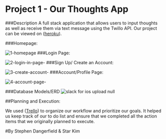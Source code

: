 
# Project 1 - Our Thoughts App


###Description
A full stack application that allows users to input thoughts as well as receive them via text message using the Twillo API. 
Our project can be viewed on ([heroku](http://ourthoughtsapp.herokuapp.com/)). 

###Homepage:

![1-homepage](https://cloud.githubusercontent.com/assets/22550925/20507642/c77ae908-b010-11e6-9531-b46c6494217d.png)
###Login Page:

![2-login-in-page-](https://cloud.githubusercontent.com/assets/22550925/20507652/dcde2666-b010-11e6-9494-3fc013bcb414.png)
###Sign Up/ Create an Account:

![3-create-account-](https://cloud.githubusercontent.com/assets/22550925/20507660/e5fc0ec0-b010-11e6-9667-f7dfe55f3e4e.png)
###Account/Profile Page:

![4-account-page-](https://cloud.githubusercontent.com/assets/22550925/20507664/f184c46c-b010-11e6-8afe-abab9112fd9e.png)

###Database Models/ERD
![slack for ios upload null](https://cloud.githubusercontent.com/assets/22550925/20507813/1c02986c-b012-11e6-9687-edea47045fbe.jpeg)



##Planning and Execution:
 
We used ([Trello](https://trello.com/b/0IcVo5BL/project-1)) to organize our workflow and prioritize our goals. It helped us keep track of our to do list and ensure that we completed all the action items that we originally planned to execute. 


 
 
 
 
 #By Stephen Dangerfield & Star Kim
